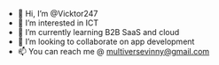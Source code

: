 - 👋 Hi, I’m @Vicktor247
- 👀 I’m interested in ICT
- 🌱 I’m currently learning B2B SaaS and cloud
- 💞️ I’m looking to collaborate on app development
- 📫 You can reach me @ multiversevinny@gmail.com

<!---
Vicktor247/Vicktor247 is a ✨ special ✨ repository because its `README.md` (this file) appears on your GitHub profile.
You can click the Preview link to take a look at your changes.
--->
